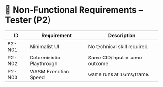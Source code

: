 # 📐 Non-Functional Requirements – Tester (P2)

| ID | Requirement | Description |
|----|-------------|-------------|
| P2-N01 | Minimalist UI | No technical skill required. |
| P2-N02 | Deterministic Playthrough | Same CID/input = same outcome. |
| P2-N03 | WASM Execution Speed | Game runs at 16ms/frame. |

